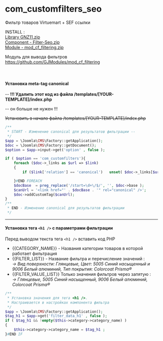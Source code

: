 # com_customfilters_seo
Фильтр товаров Virtuemart + SEF ссылки

INSTALL : <br>
[Library GNZ11.zip](https://github.com/gartes/GNZ11/archive/refs/heads/master.zip)<br>
[Component - Filter-Seo.zip](https://github.com/GJComponents/com_customfilters_seo/archive/refs/heads/main.zip)<br>
[Module - mod_cf_filtering.zip](https://github.com/GJModules/mod_cf_filtering/archive/refs/heads/main.zip)<br>

Модуль для вывода фильтров https://github.com/GJModules/mod_cf_filtering
<br><br><br>

 


#### Установка meta-tag canonical
-- **!!! Удалить этот код из файла /templates/[YOUR-TEMPLATE]/index.php**

-- он больше не нужен !!!

~~Установить в начало файла /templates/[YOUR-TEMPLATE]/index.php~~ 
```php
/**
 * START - Изменение canonical для результатов фильтрации --  
 */
$app = \Joomla\CMS\Factory::getApplication();
$doc = \Joomla\CMS\Factory::getDocument();
$option = $app->input->get('option' , false );

if ( $option == 'com_customfilters'){
    foreach ($doc->_links as $url => $link)
    {
        if ($link['relation'] == 'canonical')   unset( $doc->_links[$url] ); #END IF

    }#END FOREACH
    $docBase  = preg_replace('/start=\d+\/$/', '', $doc->base );
    $canUrl = '<link href="' . $docBase . '" rel="canonical" />';
    $doc->addCustomTag($canUrl);
}
/**
 * END - Изменение canonical для результатов фильтрации 
 */
```
<hr>

#### Установка тега `<h1 />` с параметрами фильтрации 
Перед выводом текста тега `<h1 />` вставить код PHP <br>
* {{CATEGORY_NAME}} - Названия категории товаров в которой работает фильтрация
* {{FILTER_LIST}} - Название фильтра и перечисление значений :<br>
  *-> Вид поверхности: Глянцевые, Цвет: 5005 Синий насыщенный и 9006 Белый алюминий, Тип покрытия: Colorcoat Prisma®*
* {{FILTER_VALUE_LIST}} Только значения фильтров через запятую : <br>
    *-> Глянцевые, 5005 Синий насыщенный, 9006 Белый алюминий, Colorcoat Prisma®*
```php
/**
 * Установка значения для тега <h1 />.
 * Настраивается в настройках компонента фильтра
 */
$app = \Joomla\CMS\Factory::getApplication();
$tag_h1 = $app->get('filter_data_h1' , false );
if ( $tag_h1 && !empty($this->category->category_name) )
{
    $this->category->category_name = $tag_h1 ;
}#END IF
```